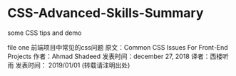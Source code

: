 # CSS-Advanced-Skills-Summary
some CSS tips and demo 

file one 前端项目中常见的css问题
原文：Common CSS Issues For Front-End Projects
作者：Ahmad Shadeed 发表时间：december 27, 2018 
译者：西楼听雨 发表时间： 2019/01/01 (转载请注明出处)
